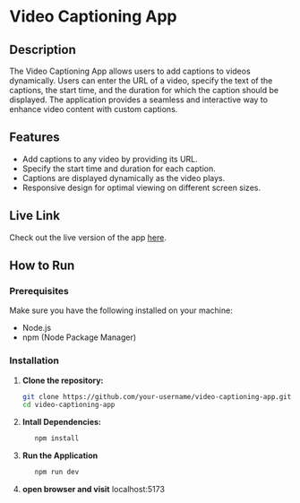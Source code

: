 # Video Captioning App

## Description

The Video Captioning App allows users to add captions to videos dynamically. Users can enter the URL of a video, specify the text of the captions, the start time, and the duration for which the caption should be displayed. The application provides a seamless and interactive way to enhance video content with custom captions.

## Features

- Add captions to any video by providing its URL.
- Specify the start time and duration for each caption.
- Captions are displayed dynamically as the video plays.
- Responsive design for optimal viewing on different screen sizes.

## Live Link

Check out the live version of the app [here]([https://your-live-link.com](https://video-captions-dun.vercel.app/)).

## How to Run

### Prerequisites

Make sure you have the following installed on your machine:

- Node.js
- npm (Node Package Manager)

### Installation

1. **Clone the repository:**
   ```bash
   git clone https://github.com/your-username/video-captioning-app.git
   cd video-captioning-app
2. **Intall Dependencies:**
   ```bash
      npm install
3. **Run the Application**
   ```bash
      npm run dev
3. **open browser and visit**
      localhost:5173
